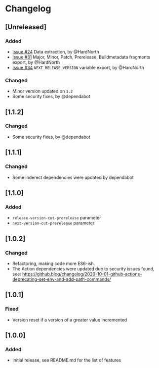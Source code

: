 # Changelog

## [Unreleased]
### Added
- [Issue #24](https://github.com/HardNorth/github-version-generate/issues/24) Data extraction, by @HardNorth
- [Issue #31](https://github.com/HardNorth/github-version-generate/issues/31) Major, Minor, Patch, Prerelease, Buildmetadata fragments export, by @HardNorth
- [Issue #34](https://github.com/HardNorth/github-version-generate/issues/34) `NEXT_RELEASE_VERSION` variable export, by @HardNorth
### Changed
- Minor version updated on `1.2` 
- Some security fixes, by @dependabot

## [1.1.2]
### Changed
- Some security fixes, by @dependabot

## [1.1.1]
### Changed
- Some inderect dependencies were updated by dependabot

## [1.1.0]
### Added
- `release-version-cut-prerelease` parameter
- `next-version-cut-prerelease` parameter

## [1.0.2]
### Changed
- Refactoring, making code more ES6-ish.
- The Action dependencies were updated due to security issues found, see: https://github.blog/changelog/2020-10-01-github-actions-deprecating-set-env-and-add-path-commands/

## [1.0.1]
### Fixed
- Version reset if a version of a greater value incremented

## [1.0.0]
### Added
- Initial release, see README.md for the list of features
